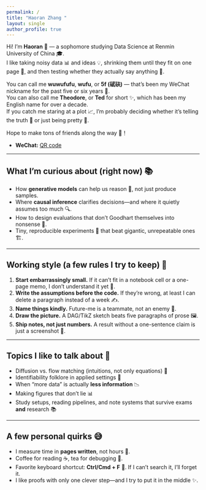 ```yaml
---
permalink: /
title: "Haoran Zhang "
layout: single
author_profile: true
---
```


Hi! I’m **Haoran** 👋 — a sophomore studying Data Science at Renmin University of China 🎓.  
I like taking noisy data 📊 and ideas 💡, shrinking them until they fit on one page 📄, and then testing whether they actually say anything 🧠.

You can call me **wuwufufu**, **wufu**, or **5f (碔砆)** — that’s been my WeChat nickname for the past five or six years 📱.  
You can also call me **Theodore**, or **Ted** for short ✨, which has been my English name for over a decade.  
If you catch me staring at a plot 📈, I’m probably deciding whether it’s telling the truth 🔬 or just being pretty 🎨.

Hope to make tons of friends along the way 🤝！

- **WeChat:** [QR code](bff4e509c0f9aacc0de631b3ffa8276b.jpg)

---

## What I’m curious about (right now) 📚
- How **generative models** can help us reason 🧠, not just produce samples.  
- Where **causal inference** clarifies decisions—and where it quietly assumes too much 🔍.  
- How to design evaluations that don’t Goodhart themselves into nonsense 🎯.  
- Tiny, reproducible experiments 🧪 that beat gigantic, unrepeatable ones 🏗️.

---

## Working style (a few rules I try to keep) 📝
1. **Start embarrassingly small.** If it can’t fit in a notebook cell or a one-page memo, I don’t understand it yet 🐣.  
2. **Write the assumptions before the code.** If they’re wrong, at least I can delete a paragraph instead of a week ✍️.  
3. **Name things kindly.** Future-me is a teammate, not an enemy 🤗.  
4. **Draw the picture.** A DAG/TikZ sketch beats five paragraphs of prose 🖼️.  
5. **Ship notes, not just numbers.** A result without a one-sentence claim is just a screenshot 📮.

---

## Topics I like to talk about 💬
- Diffusion vs. flow matching (intuitions, not only equations) 🔬  
- Identifiability folklore in applied settings 🧩  
- When “more data” is actually **less information** 📉  
- Making figures that don’t lie 📊  
- Study setups, reading pipelines, and note systems that survive exams **and** research 📚

---

## A few personal quirks 😅
- I measure time in **pages written**, not hours 📖.  
- Coffee for reading ☕, tea for debugging 🍵.  
- Favorite keyboard shortcut: **Ctrl/Cmd + F** 🔎. If I can’t search it, I’ll forget it.  
- I like proofs with only one clever step—and I try to put it in the middle ✨.


